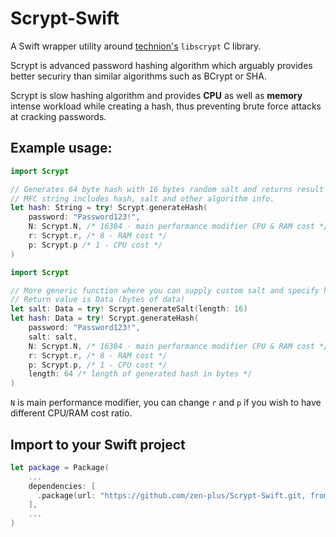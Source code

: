# Scrypt-Swift
A Swift wrapper utility around [technion's](https://github.com/technion/libscrypt) `libscrypt` C library.

Scrypt is advanced password hashing algorithm which arguably provides better securiry than similar algorithms such as BCrypt or SHA. 

Scrypt is slow hashing algorithm and provides **CPU** as well as **memory** intense workload while creating a hash, thus preventing brute force attacks at cracking passwords.

## Example usage:
```Swift
import Scrypt

// Generates 64 byte hash with 16 bytes random salt and returns result as MCF composed string for storage.
// MFC string includes hash, salt and other algorithm info. 
let hash: String = try! Scrypt.generateHash(
    password: "Password123!",
    N: Scrypt.N, /* 16384 - main performance modifier CPU & RAM cost */
    r: Scrypt.r, /* 8 - RAM cost */
    p: Scrypt.p /* 1 - CPU cost */
)
```

```Swift
import Scrypt

// More generic function where you can supply custom salt and specify hash length. 
// Return value is Data (bytes of data)
let salt: Data = try! Scrypt.generateSalt(length: 16)
let hash: Data = try! Scrypt.generateHash(
    password: "Password123!",
    salt: salt,
    N: Scrypt.N, /* 16384 - main performance modifier CPU & RAM cost */
    r: Scrypt.r, /* 8 - RAM cost */
    p: Scrypt.p, /* 1 - CPU cost */
    length: 64 /* length of generated hash in bytes */
)
```

`N` is main performance modifier, you can change `r` and `p` if you wish to have different CPU/RAM cost ratio.

## Import to your Swift project

```Swift
let package = Package(
    ...
    dependencies: [
      .package(url: "https://github.com/zen-plus/Scrypt-Swift.git, from: "1.0.0")
    ],
    ...
) 
```